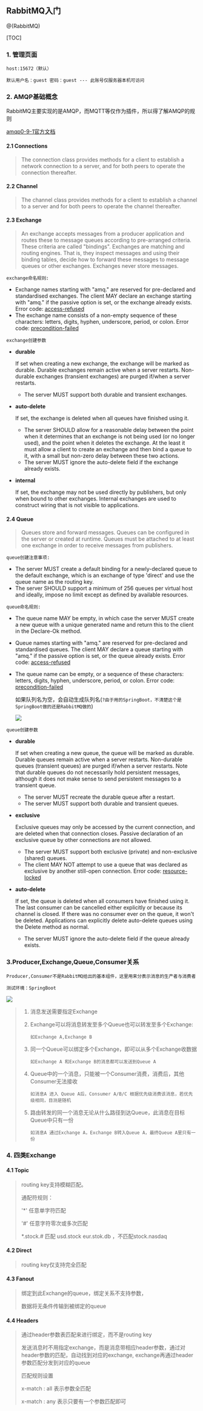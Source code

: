 ## RabbitMQ入门

@(RabbitMQ)

[TOC]

### 1. 管理页面

`host:15672（默认）`

`默认用户名：guest 密码：guest --- 此账号仅服务器本机可访问`

### 2. AMQP基础概念

RabbitMQ主要实现的是AMQP，而MQTT等仅作为插件，所以得了解AMQP的规则

[amqp0-9-1官方文档](http://previous.rabbitmq.com/v3_5_7/resources/specs/amqp0-9-1.pdf)

#### 2.1 Connections

> The connection class provides methods for a client to establish a network connection to a server, and for both peers to operate the connection thereafter.

#### 2.2 Channel

> The channel class provides methods for a client to establish a channel to a server and for both peers to operate the channel thereafter.

#### 2.3 Exchange

> An exchange accepts messages from a producer application and routes these to message queues according to pre-arranged criteria. These criteria are called "bindings". Exchanges are matching and routing engines. That is, they inspect messages and using their binding tables, decide how to forward these messages to message queues or other exchanges. Exchanges never store messages.

`exchange命名规则:`

- Exchange names starting with "amq." are reserved for pre-declared and standardised exchanges. The client MAY declare an exchange starting with "amq." if the passive option is set, or the exchange already exists. Error code: [access-refused](http://previous.rabbitmq.com/v3_5_7/amqp-0-9-1-reference.html#constant.access-refused)
- The exchange name consists of a non-empty sequence of these characters: letters, digits, hyphen, underscore, period, or colon. Error code: [precondition-failed](http://previous.rabbitmq.com/v3_5_7/amqp-0-9-1-reference.html#constant.precondition-failed)

`exchange创建参数`

- **durable**

  If set when creating a new exchange, the exchange will be marked as durable. Durable exchanges remain active when a server restarts. Non-durable exchanges (transient exchanges) are purged if/when a server restarts.

  - The server MUST support both durable and transient exchanges.

- **auto-delete**

  If set, the exchange is deleted when all queues have finished using it.

  - The server SHOULD allow for a reasonable delay between the point when it determines that an exchange is not being used (or no longer used), and the point when it deletes the exchange. At the least it must allow a client to create an exchange and then bind a queue to it, with a small but non-zero delay between these two actions.
  - The server MUST ignore the auto-delete field if the exchange already exists.

- **internal**

  If set, the exchange may not be used directly by publishers, but only when bound to other exchanges. Internal exchanges are used to construct wiring that is not visible to applications.

#### 2.4 Queue

> Queues store and forward messages. Queues can be configured in the server or created at runtime. Queues must be attached to at least one exchange in order to receive messages from publishers.

`queue创建注意事项:`

- The server MUST create a default binding for a newly-declared queue to the default exchange, which is an exchange of type 'direct' and use the queue name as the routing key.
- The server SHOULD support a minimum of 256 queues per virtual host and ideally, impose no limit except as defined by available resources.

`queue命名规则:`

- The queue name MAY be empty, in which case the server MUST create a new queue with a unique generated name and return this to the client in the Declare-Ok method.

- Queue names starting with "amq." are reserved for pre-declared and standardised queues. The client MAY declare a queue starting with "amq." if the passive option is set, or the queue already exists. Error code: [access-refused](http://previous.rabbitmq.com/v3_5_7/amqp-0-9-1-reference.html#constant.access-refused)

- The queue name can be empty, or a sequence of these characters: letters, digits, hyphen, underscore, period, or colon. Error code: [precondition-failed](http://previous.rabbitmq.com/v3_5_7/amqp-0-9-1-reference.html#constant.precondition-failed)

  如果队列名为空，会自动生成队列名(`?由于用的SpringBoot，不清楚这个是SpringBoot做的还是RabbitMQ做的`)

  ![](./picture1.png)



`queue创建参数`

- **durable**

  If set when creating a new queue, the queue will be marked as durable. Durable queues remain active when a server restarts. Non-durable queues (transient queues) are purged if/when a server restarts. Note that durable queues do not necessarily hold persistent messages, although it does not make sense to send persistent messages to a transient queue.

  - The server MUST recreate the durable queue after a restart.
  - The server MUST support both durable and transient queues.

- **exclusive**

  Exclusive queues may only be accessed by the current connection, and are deleted when that connection closes. Passive declaration of an exclusive queue by other connections are not allowed.

  - The server MUST support both exclusive (private) and non-exclusive (shared) queues.
  - The client MAY NOT attempt to use a queue that was declared as exclusive by another still-open connection. Error code: [resource-locked](http://previous.rabbitmq.com/v3_5_7/amqp-0-9-1-reference.html#constant.resource-locked)

- **auto-delete**

  If set, the queue is deleted when all consumers have finished using it. The last consumer can be cancelled either explicitly or because its channel is closed. If there was no consumer ever on the queue, it won't be deleted. Applications can explicitly delete auto-delete queues using the Delete method as normal.

  - The server MUST ignore the auto-delete field if the queue already exists.

### 3.Producer,Exchange,Queue,Consumer关系

`Producer,Consumer不是RabbitMQ给出的基本组件，这里用来分表示消息的生产者与消费者`

`测试环境：SpringBoot`

![](./picture2.png)

> 1. 消息发送需要指定Exchange
>
> 2. Exchange可以将消息转发至多个Queue也可以转发至多个Exchange:
>
>    `如Exchange A,Exchange B`
>
> 3. 同一个Queue可以绑定多个Exchange，即可以从多个Exchange收数据
>
>    `如Exchange A 和Exchange B的消息都可以发送到Queue A`
>
> 4. Queue中的一个消息，只能被一个Consumer消费，消费后，其他Consumer无法接收
>
>    `如消息A 进入 Queue A后，Consumer A/B/C 根据优先级消费该消息，若优先级相同，目测是随机`
>
> 5. 路由转发的同一个消息无论从什么路径到达Queue，此消息在目标Queue中只有一份
>
>    `如消息A 通过Exchange A，Exchange B转入Queue A，最终Queue A里只有一份`

### 4. 四类Exchange

#### 4.1 Topic

> routing key支持模糊匹配。
>
> 通配符规则：
>
> '*'      任意单字符匹配
>
> '#'      任意字符零次或多次匹配
>
> *.stock.# 匹配 usd.stock eur.stok.db ，不匹配stock.nasdaq

#### 4.2 Direct

> routing key仅支持完全匹配

#### 4.3 Fanout

> 绑定到此Exchange的queue，绑定关系不支持参数，
>
> 数据将无条件传输到被绑定的queue

#### 4.4 Headers

>通过header参数表匹配来进行绑定，而不是routing key
>
>发送消息时不用指定exchange，而是消息带相应header参数，通过对header参数的匹配，自动找到对应的exchange, exchange再通过header参数匹配分发到对应的queue
>
>匹配规则设置
>
>x-match : all     表示参数全匹配
>
>x-match : any  表示只要有一个参数匹配即可
>
>


